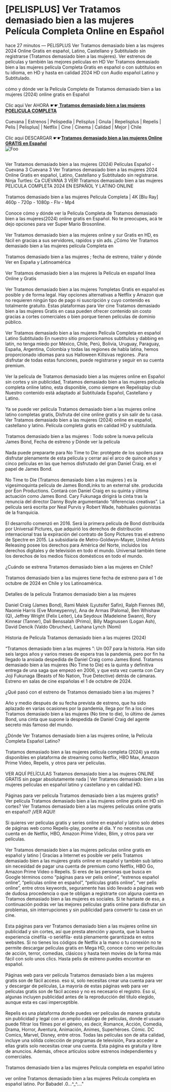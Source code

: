 <h1>[PELISPLUS] Ver Tratamos demasiado bien a las mujeres Película Completa Online en Español</h1>


<div class="list-description"><p>hace 27 minutos — PELISPLUS Ver Tratamos demasiado bien a las mujeres 2024 Online Gratis en español, Latino, Castellano y Subtitulado sin registrarse (Tratamos demasiado bien a las mujeres). Ver estrenos de películas y también las mejores películas en HD Ver Tratamos demasiado bien a las mujeres película Completa Gratis en español o con subtítulos en tu idioma, en HD y hasta en calidad 2024 HD con Audio español Latino y Subtitulado.<br><br>cómo y dónde ver la Película Completa de Tratamos demasiado bien a las mujeres (2024) online gratis en Español<br><br>Clic aqui Ver AHORA ☛☛<b><u><a href="https://bit.ly/4ci8s7d"> Tratamos demasiado bien a las mujeres POELICULA COMPLETA</a></u></b><br><br>Cuevana | Estrenos | Pelispedia | Pelisplus | Gnula | Repelisplus | Repelis | Pelis | Pelisplus| | Netflix | Cine | Cinema | Calidad | Mejor | Chile<br><br>Clic aqui DESCARGAR ☛☛<b><u><a href="https://bit.ly/4ci8s7d">Tratamos demasiado bien a las mujeres Online GRATIS en Español</a></u></b><br>
<img src="https://camo.githubusercontent.com/917e6ed5c302499242165dcc02bdbce85c075fd21b35918eb9c0b771855261b8/68747470733a2f2f7374617469632e7769787374617469632e636f6d2f6d656469612f6232343966395f61646163386637306662336634356238383639313639366337376465313866337e6d76322e676966" alt="Foo" style="max-width: 100%;">




<br>Ver Tratamos demasiado bien a las mujeres (2024) Películas Español - Cuevana 3 Cuevana 3 Ver Tratamos demasiado bien a las mujeres 2024 Online Gratis en español, Latino, Castellano y Subtitulado sin registrarse. Ninja Turtles: Ca CUEVANA 3 VER! Tratamos demasiado bien a las mujeres PELICULA COMPLETA 2024 EN ESPAÑOL Y LATINO ONLINE<br><br>Tratamos demasiado bien a las mujeres Pelicula Completa | 4K [Blu Ray] 460p - 720p - 1080p - Flv - Mp4<br><br>Conoce cómo y dónde ver la Película Completa de Tratamos demasiado bien a las mujeres(2024) online gratis en Español. No te preocupes, acá te dejo opciones para ver Super Mario Brosonline.<br><br>Ver Tratamos demasiado bien a las mujeres online y sur Gratis en HD, es fácil en gracias a sus servidores, rapidos y sin ads. ¿Cómo Ver Tratamos demasiado bien a las mujeres película Completa en<br><br>Tratamos demasiado bien a las mujeres ; fecha de estreno, tráiler y dónde Ver en España y Latinoamérica<br><br>Ver Tratamos demasiado bien a las mujeres la Película en español línea Online y Gratis<br><br>Ver Tratamos demasiado bien a las mujeres ?ompletas Gratis en español es posible y de forma legal. Hay opciones alternativas a Netflix y Amazon que no requieren ningún tipo de pago ni suscripción y cuyo contenido es totalmente gratuito. Estas plataformas para Ver cine Tratamos demasiado bien a las mujeres Gratis en casa pueden ofrecer contenido sin costo gracias a cortes comerciales o bien porque tienen películas de dominio público.<br><br>Ver Tratamos demasiado bien a las mujeres Película Completa en español Latino Subtitulado En nuestro sitio proporcionamos subtítulos y dabbing en latín, no tenga miedo por México, Chile, Perú, Bolivia, Uruguay, Paraguay, España, Argentina, Colombia y todas las regiones de habla latina, hemos proporcionado idiomas para sus Halloween Killsivas regiones. .Para disfrutar de todas estas funciones, puede registrarse y seguir en su cuenta premium.<br><br>Ver la película de Tratamos demasiado bien a las mujeres online en Español sin cortes y sin publicidad, Tratamos demasiado bien a las mujeres pelicula completa online latino, esta disponible, como siempre en Repelisplay club Nuestro contenido está adaptado al Subtitulada Español, Castellano y Latino.<br><br>Ya se puede ver película Tratamos demasiado bien a las mujeres online latino completas gratis, Disfruta del cine online gratis y sin salir de tu casa. Ver Tratamos demasiado bien a las mujeres (2024) online en español, castellano y latino. Película completa gratis en calidad HD y subtitulada.<br><br>Tratamos demasiado bien a las mujeres : Todo sobre la nueva película James Bond, Fecha de estreno y Dónde ver la película<br><br>Nada puede prepararte para No Time to Die: protégete de los spoilers para disfrutar plenamente de esta película y cerrar así el arco de quince años y cinco películas en las que hemos disfrutado del gran Daniel Craig. en el papel de James Bond.<br><br>No Time to Die (Tratamos demasiado bien a las mujeres ) es la vigesimoquinta película de James BondLinks to an external site. producida por Eon Productions. Contará con Daniel Craig en su quinta y última actuación como James Bond. Cary Fukunaga dirigirá la cinta tras la renuncia del director Danny Boyle argumentando “diferencias creativas”. La película será escrita por Neal Purvis y Robert Wade, habituales guionistas de la franquicia.<br><br>El desarrollo comenzó en 2016. Será la primera película de Bond distribuida por Universal Pictures, que adquirió los derechos de distribución internacional tras la expiración del contrato de Sony Pictures tras el estreno de Spectre en 2015. La subsidiaria de Metro-Goldwyn-Mayer, United Artists Releasing posee los derechos para América del Norte, incluidos los derechos digitales y de televisión en todo el mundo. Universal también tiene los derechos de los medios físicos domésticos en todo el mundo.<br><br>¿Cuándo se estrena Tratamos demasiado bien a las mujeres en Chile?<br><br>Tratamos demasiado bien a las mujeres tiene fecha de estreno para el 1 de octubre de 2024 en Chile y los Latinoamérica.<br><br>Detalles de la pelicula Tratamos demasiado bien a las mujeres<br><br>Daniel Craig (James Bond), Rami Malek (Lyutsifer Safin), Ralph Fiennes (M), Naomie Harris (Eve Moneypenny), Ana de Armas (Paloma), Ben Whishaw (Q), Jeffrey Wright (Felix Leiter), Léa Seydoux (Madeleine Swann), Rory Kinnear (Tanner), Dali Benssalah (Primo), Billy Magnussen (Logan Ash), David Dencik (Valdo Obruchev), Lashana Lynch (Nomi)<br><br>Historia de Película Tratamos demasiado bien a las mujeres (2024)<br><br>“Tratamos demasiado bien a las mujeres ”: Un 007 para la historia. Han sido seis largos años y varios meses de espera tras la pandemia, pero por fin ha llegado la ansiada despedida de Daniel Craig como James Bond. Tratamos demasiado bien a las mujeres (No Time to Die) es la quinta y definitiva entrega de una saga que empezó en 2006, y que esta vez cuenta con Cary Joji Fukunaga (Beasts of No Nation, True Detective) detrás de cámaras. Estreno en salas de cine españolas el 1 de octubre de 2024.<br><br>¿Qué pasó con el estreno de Tratamos demasiado bien a las mujeres ?<br><br>Año y medio después de su fecha prevista de estreno, que ha sido aplazado en varias ocasiones por la pandemia, llega por fin a los cines Tratamos demasiado bien a las mujeres (No time to die), lo último de James Bond, una cinta que supone la despedida de Daniel Craig del agente secreto más famoso del mundo.<br><br>¿Dónde Ver Tratamos demasiado bien a las mujeres online, la Película Completa Español Latino?<br><br>Tratamos demasiado bien a las mujeres película completa (2024) ya esta disponibles en plataforma de streaming como Netflix, HBO Max, Amazon Prime Video, Repelis, y otros para ver películas.<br><br>VER AQUÍ PELÍCULAS Tratamos demasiado bien a las mujeres ONLINE GRATIS sin pagar absolutamente nada | Ver Tratamos demasiado bien a las mujeres películas en español latino y castellano y en calidad HD.<br><br>Páginas para ver pelicula Tratamos demasiado bien a las mujeres gratis? Ver película Tratamos demasiado bien a las mujeres online gratis en HD sin cortes? Ver Tratamos demasiado bien a las mujeres películas online gratis en español? ¡VER AQUI!<br><br>Si quieres ver películas gratis y series online en español y latino solo debes de páginas web como Repelis-play, ponerte al día. Y no necesitas una cuenta en de Netflix, HBO, Amazon Prime Video, Blim, y otros para ver películas.<br><br>Ver Tratamos demasiado bien a las mujeres películas online gratis en español y latino | Gracias a Internet es posible ver pelis Tratamos demasiado bien a las mujeres gratis online en español y también sub latino sin necesidad de pagar una cuenta de premium como Netflix, HBO Go, Amazon Prime Video o Repelis. Si eres de las personas que busca en Google términos como “páginas para ver pelis online”, “estrenos español online”, “películas online en español”, “películas gratis online”, “ver pelis online”, entre otros keywords, seguramente has sido llevado a páginas web de dudosa procedencia o que te obligan a registrarte con alguna cuenta en Tratamos demasiado bien a las mujeres es sociales. Si te hartaste de eso, a continuación podrás ver las mejores películas gratis online para disfrutar sin problemas, sin interrupciones y sin publicidad para convertir tu casa en un cine.<br><br>Esta páginas para ver Tratamos demasiado bien a las mujeres online sin publicidad y sin cortes, así que presta atención y apunta, que la buena experiencia cinéfila -o seriéfila- está plenamente garantizada en estos websites. Si no tienes los códigos de Netflix a la mano o tu conexión no te permite descargar películas gratis en Mega HD, conoce cómo ver películas de acción, terror, comedias, clásicos y hasta teen movies de la forma más fácil con solo unos clics. Hasta pelis de estreno puedes encontrar en español.<br><br>Páginas web para ver película Tratamos demasiado bien a las mujeres gratis son de fácil acceso. eso sí, solo necesitas crear una cuenta para ver y descargar de películas, La mayoría de estas páginas web para ver películas gratis son de fácil acceso y no es necesario el registro. Eso sí, algunas incluyen publicidad antes de la reproducción del título elegido, aunque esta es casi imperceptible.<br><br>Repelis es una plataforma donde puedes ver películas de manera gratuita sin publicidad y legal con un amplio catálogo de películas, donde el usuario puede filtrar los filmes por el género, es decir, Romance, Acción, Comedia, Drama, Horror, Aventura, Animación, Animes, Superhéroes. Cómic. DC Comics, Marvel, Disney, entre otros. Todas las películas son de alta calidad, incluye una sólida colección de programas de televisión, Para acceder a ellas gratis solo necesitas crear una cuenta. Esta página es gratuita y libre de anuncios. Además, ofrece artículos sobre estrenos independientes y comerciales.<br><br>Tratamos demasiado bien a las mujeres Pelicula completa en español latino<br><br>ver online Tratamos demasiado bien a las mujeres Pelicula completa en español latino. Por Babadel .0...^_^...."</p></div>


